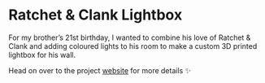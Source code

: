 # Ratchet & Clank Lightbox

For my brother’s 21st birthday, I wanted to combine his love of Ratchet & Clank and adding coloured lights to his room to make a custom 3D printed lightbox for his wall.

Head on over to the project [website](https://brandysnaps.github.io/ratchet-and-clank-lightbox) for more details :sparkles:
